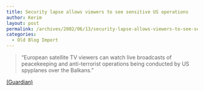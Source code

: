 ```yaml
---
title: Security lapse allows viewers to see sensitive US operations
author: Kerim
layout: post
permalink: /archives/2002/06/13/security-lapse-allows-viewers-to-see-sensitive-us-operations/
categories:
  - Old Blog Import
---
```


>   &#8220;European satellite TV viewers can watch live broadcasts of peacekeeping and anti-terrorist operations being conducted by US spyplanes over the Balkans.&#8221;


<a href="http://www.guardian.co.uk/international/story/0,3604,736462,00.html" onclick="_gaq.push(['_trackEvent', 'outbound-article', 'http://www.guardian.co.uk/international/story/0,3604,736462,00.html', '(Guardian)']);" >(Guardian)</a>

